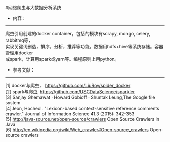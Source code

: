 #网络爬虫与大数据分析系统
* 内容：
- - -
爬虫引用创建的docker  container，包括的模块有scrapy, mongo, celery, rabbitmq等，<br>
实现关键词删选，排序，分析，推荐等功能。数据用hdfs+hive等系统存储。容器管理用docker<br>
或spark，计算用spark或yarn等。编程原则上用python。

* 参考文献：
- - -
[1]  docker与爬虫， https://github.com/LiuRoy/spider_docker<br>
[2]  spark与爬虫, https://github.com/USCDataScience/sparkler<br>
[3]  Sanjay Ghemawat · Howard Gobioff · Shuntak Leung,The Google file system<br>
[4]Jeon, Hocheol. "Lexicon-based context-sensitive reference comments crawler." Journal of Information Science 41.3 (2015): 342-353<br>
[5] http://java-source.net/open-source/crawlers Open Source Crawlers in Java<br>
[6] http://en.wikipedia.org/wiki/Web_crawler#Open-source_crawlers Open-source crawlers<br>
